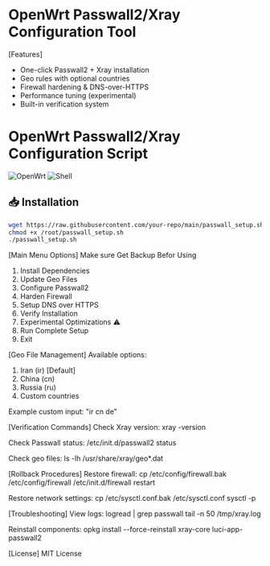 OpenWrt Passwall2/Xray Configuration Tool
========================================

[Features]
- One-click Passwall2 + Xray installation
- Geo rules with optional countries
- Firewall hardening & DNS-over-HTTPS
- Performance tuning (experimental)
- Built-in verification system

# OpenWrt Passwall2/Xray Configuration Script

![OpenWrt](https://img.shields.io/badge/OpenWrt-Supported-brightgreen) 
![Shell](https://img.shields.io/badge/Shell-Bash-blue)

## 📥 Installation
```bash
wget https://raw.githubusercontent.com/your-repo/main/passwall_setup.sh -O /root/passwall_setup.sh
chmod +x /root/passwall_setup.sh
./passwall_setup.sh
```

[Main Menu Options]   Make sure Get Backup Befor Using
1) Install Dependencies
2) Update Geo Files
3) Configure Passwall2  
4) Harden Firewall
5) Setup DNS over HTTPS
6) Verify Installation
7) Experimental Optimizations ⚠️
8) Run Complete Setup
0) Exit

[Geo File Management]
Available options:
1) Iran (ir) [Default]
2) China (cn)
3) Russia (ru)
4) Custom countries

Example custom input: "ir cn de"

[Verification Commands]
Check Xray version:
xray -version

Check Passwall status:
/etc/init.d/passwall2 status

Check geo files:
ls -lh /usr/share/xray/geo*.dat

[Rollback Procedures]
Restore firewall:
cp /etc/config/firewall.bak /etc/config/firewall
/etc/init.d/firewall restart

Restore network settings:
cp /etc/sysctl.conf.bak /etc/sysctl.conf
sysctl -p

[Troubleshooting]
View logs:
logread | grep passwall
tail -n 50 /tmp/xray.log

Reinstall components:
opkg install --force-reinstall xray-core luci-app-passwall2

[License]
MIT License
